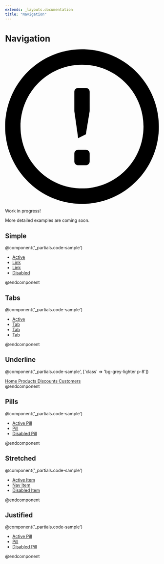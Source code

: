 ```yaml
---
extends: _layouts.documentation
title: "Navigation"
---
```


# Navigation

<div class="mt-8">
  <div class="bg-blue-lightest border-l-4 border-blue-light rounded-b text-blue-darkest px-4 py-3">
    <div class="flex">
      <div class="py-1">
        <svg class="h-6 w-6 text-blue-light mr-4" xmlns="http://www.w3.org/2000/svg" viewBox="0 0 20 20"><path d="M10 20C4.477 20 0 15.523 0 10S4.477 0 10 0s10 4.477 10 10-4.477 10-10 10zm0-2c4.418 0 8-3.582 8-8s-3.582-8-8-8-8 3.582-8 8 3.582 8 8 8zm-.5-5h1c.276 0 .5.224.5.5v1c0 .276-.224.5-.5.5h-1c-.276 0-.5-.224-.5-.5v-1c0-.276.224-.5.5-.5zm0-8h1c.276 0 .5.224.5.5V8l-.5 3-1 .5L9 8V5.5c0-.276.224-.5.5-.5z"/></svg>
      </div>
      <div>
        <p class="font-semibold">Work in progress!</p>
        <p class="text-sm">More detailed examples are coming soon.</p>
      </div>
    </div>
  </div>
</div>

## Simple

@component('_partials.code-sample')
<ul class="flex">
    <li class="mr-6">
        <a class="text-blue hover:text-blue-darker" href="#">Active</a>
    </li>
    <li class="mr-6">
        <a class="text-blue hover:text-blue-darker" href="#">Link</a>
    </li>
    <li class="mr-6">
        <a class="text-blue hover:text-blue-darker" href="#">Link</a>
    </li>
    <li class="mr-6">
        <a class="text-grey-light cursor-not-allowed" href="#">Disabled</a>
    </li>
</ul>
@endcomponent

## Tabs

@component('_partials.code-sample')
<ul class="flex border-b">
    <li class="-mb-px mr-1">
        <a class="bg-white inline-block border-l border-t border-r rounded rounded-t py-2 px-4 text-blue-dark font-semibold" href="#">Active</a>
    </li>
    <li class="mr-1">
        <a class="bg-white inline-block py-2 px-4 text-blue hover:text-blue-darker font-semibold" href="#">Tab</a>
    </li>
    <li class="mr-1">
        <a class="bg-white inline-block py-2 px-4 text-blue hover:text-blue-darker font-semibold" href="#">Tab</a>
    </li>
    <li class="mr-1">
        <a class="bg-white inline-block py-2 px-4 text-grey-light font-semibold" href="#">Tab</a>
    </li>
</ul>
@endcomponent

## Underline

@component('_partials.code-sample', ['class' => 'bg-grey-lighter p-8'])
<nav class="bg-white px-8 pt-2 shadow-md">
    <div class="-mb-px flex">
        <a class="text-teal-dark border-b-2 border-teal-dark uppercase tracking-wide font-bold text-xs py-3 mr-8" href="#">
            Home
        </a>
        <a class="text-grey-dark border-b-2 border-transparent uppercase tracking-wide font-bold text-xs py-3 mr-8" href="#">
            Products
        </a>
        <a class="text-grey-dark border-b-2 border-transparent uppercase tracking-wide font-bold text-xs py-3 mr-8" href="#">
            Discounts
        </a>
        <a class="text-grey-dark border-b-2 border-transparent uppercase tracking-wide font-bold text-xs py-3" href="#">
            Customers
        </a>
    </div>
</nav>
@endcomponent

## Pills

@component('_partials.code-sample')
<ul class="flex">
    <li class="mr-3">
        <a class="inline-block border border-blue rounded py-1 px-3 bg-blue text-white" href="#">Active Pill</a>
    </li>
    <li class="mr-3">
        <a class="inline-block border border-white rounded hover:border-grey-lighter text-blue hover:bg-grey-lighter py-1 px-3" href="#">Pill</a>
    </li>
    <li class="mr-3">
        <a class="inline-block py-1 px-3 text-grey-light cursor-not-allowed" href="#">Disabled Pill</a>
    </li>
</ul>
@endcomponent

## Stretched

@component('_partials.code-sample')
<ul class="flex">
    <li class="flex-1 mr-2">
        <a class="text-center block border border-blue rounded py-2 px-4 bg-blue hover:bg-blue-dark text-white" href="#">Active Item</a>
    </li>
    <li class="flex-1 mr-2">
        <a class="text-center block border border-white rounded hover:border-grey-lighter text-blue hover:bg-grey-lighter py-2 px-4" href="#">Nav Item</a>
    </li>
    <li class="text-center flex-1">
        <a class="block py-2 px-4 text-grey-light cursor-not-allowed" href="#">Disabled Item</a>
    </li>
</ul>
@endcomponent

## Justified

@component('_partials.code-sample')
<ul class="flex justify-between">
    <li class="mr-3">
        <a class="inline-block border border-blue rounded py-2 px-4 bg-blue hover:bg-blue-dark text-white" href="#">Active Pill</a>
    </li>
    <li class="mr-3">
        <a class="inline-block border border-white rounded hover:border-grey-lighter text-blue hover:bg-grey-lighter py-2 px-4" href="#">Pill</a>
    </li>
    <li class="mr-3">
        <a class="inline-block py-2 px-4 text-grey-light cursor-not-allowed" href="#">Disabled Pill</a>
    </li>
</ul>
@endcomponent
